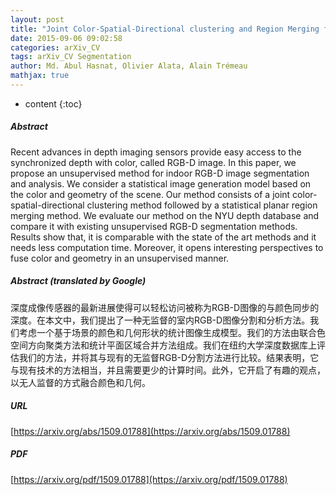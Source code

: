 ```yaml
---
layout: post
title: "Joint Color-Spatial-Directional clustering and Region Merging for unsupervised RGB-D image segmentation"
date: 2015-09-06 09:02:58
categories: arXiv_CV
tags: arXiv_CV Segmentation
author: Md. Abul Hasnat, Olivier Alata, Alain Trémeau
mathjax: true
---
```


* content
{:toc}

##### Abstract
Recent advances in depth imaging sensors provide easy access to the synchronized depth with color, called RGB-D image. In this paper, we propose an unsupervised method for indoor RGB-D image segmentation and analysis. We consider a statistical image generation model based on the color and geometry of the scene. Our method consists of a joint color-spatial-directional clustering method followed by a statistical planar region merging method. We evaluate our method on the NYU depth database and compare it with existing unsupervised RGB-D segmentation methods. Results show that, it is comparable with the state of the art methods and it needs less computation time. Moreover, it opens interesting perspectives to fuse color and geometry in an unsupervised manner.

##### Abstract (translated by Google)
深度成像传感器的最新进展使得可以轻松访问被称为RGB-D图像的与颜色同步的深度。在本文中，我们提出了一种无监督的室内RGB-D图像分割和分析方法。我们考虑一个基于场景的颜色和几何形状的统计图像生成模型。我们的方法由联合色空间方向聚类方法和统计平面区域合并方法组成。我们在纽约大学深度数据库上评估我们的方法，并将其与现有的无监督RGB-D分割方法进行比较。结果表明，它与现有技术的方法相当，并且需要更少的计算时间。此外，它开启了有趣的观点，以无人监督的方式融合颜色和几何。

##### URL
[https://arxiv.org/abs/1509.01788](https://arxiv.org/abs/1509.01788)

##### PDF
[https://arxiv.org/pdf/1509.01788](https://arxiv.org/pdf/1509.01788)

